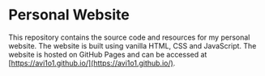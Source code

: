 # Personal Website

This repository contains the source code and resources for my personal website. The website is built using vanilla HTML, CSS and JavaScript. The website is hosted on GitHub Pages and can be accessed at [https://avi1o1.github.io/](https://avi1o1.github.io/).
